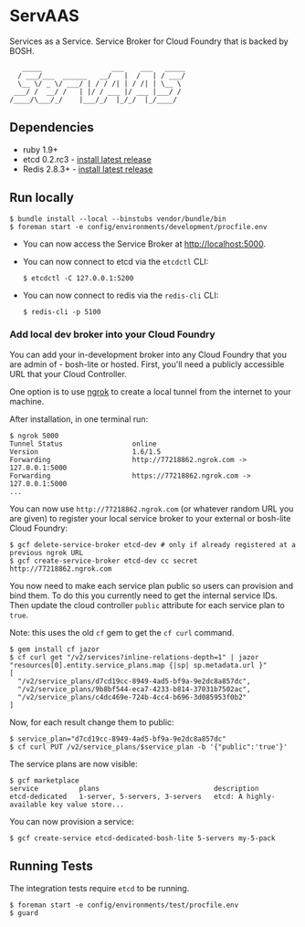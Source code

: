 # ServAAS

Services as a Service. Service Broker for Cloud Foundry that is backed by BOSH.

       _____                 ___    ___   _____
      / ___/___  ______   __/   |  /   | / ___/
      \__ \/ _ \/ ___/ | / / /| | / /| | \__ \ 
     ___/ /  __/ /   | |/ / ___ |/ ___ |___/ / 
    /____/\___/_/    |___/_/  |_/_/  |_/____/  

## Dependencies

* ruby 1.9+
* etcd 0.2.rc3 - [install latest release](https://github.com/coreos/etcd/releases/)
* Redis 2.8.3+ - [install latest release](http://redis.io/download)

## Run locally

```
$ bundle install --local --binstubs vendor/bundle/bin
$ foreman start -e config/environments/development/procfile.env
```

* You can now access the Service Broker at [http://localhost:5000](http://localhost:5000).

* You can now connect to etcd via the `etcdctl` CLI:

    ```
    $ etcdctl -C 127.0.0.1:5200
    ```

* You can now connect to redis via the `redis-cli` CLI:

    ```
    $ redis-cli -p 5100
    ```

### Add local dev broker into your Cloud Foundry

You can add your in-development broker into any Cloud Foundry that you are admin of - bosh-lite or hosted. First, you'll need a publicly accessible URL that your Cloud Controller.

One option is to use [ngrok](https://ngrok.com/) to create a local tunnel from the internet to your machine.

After installation, in one terminal run:

```
$ ngrok 5000
Tunnel Status                 online                                                                                                                                              
Version                       1.6/1.5                                                                                                                                             
Forwarding                    http://77218862.ngrok.com -> 127.0.0.1:5000                                                                                                         
Forwarding                    https://77218862.ngrok.com -> 127.0.0.1:5000                                                                                                        
...
```

You can now use `http://77218862.ngrok.com` (or whatever random URL you are given) to register your local service broker to your external or bosh-lite Cloud Foundry:

```
$ gcf delete-service-broker etcd-dev # only if already registered at a previous ngrok URL
$ gcf create-service-broker etcd-dev cc secret http://77218862.ngrok.com
```

You now need to make each service plan public so users can provision and bind them. To do this you currently need to get the internal service IDs. Then update the cloud controller `public` attribute for each service plan to `true`.

Note: this uses the old `cf` gem to get the `cf curl` command.

```
$ gem install cf jazor
$ cf curl get "/v2/services?inline-relations-depth=1" | jazor "resources[0].entity.service_plans.map {|sp| sp.metadata.url }"
[
  "/v2/service_plans/d7cd19cc-8949-4ad5-bf9a-9e2dc8a857dc",
  "/v2/service_plans/9b8bf544-eca7-4233-b814-37031b7502ac",
  "/v2/service_plans/c4dc469e-724b-4cc4-b696-3d085953f0b2"
]
```

Now, for each result change them to public:

```
$ service_plan="d7cd19cc-8949-4ad5-bf9a-9e2dc8a857dc"
$ cf curl PUT /v2/service_plans/$service_plan -b '{"public":'true'}'
```

The service plans are now visible:

```
$ gcf marketplace
service          plans                            description                                                                               
etcd-dedicated   1-server, 5-servers, 3-servers   etcd: A highly-available key value store...
```

You can now provision a service:

```
$ gcf create-service etcd-dedicated-bosh-lite 5-servers my-5-pack
```

## Running Tests

The integration tests require `etcd` to be running.

```
$ foreman start -e config/environments/test/procfile.env
$ guard
```

